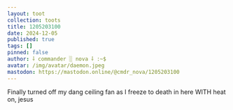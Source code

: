 ```yaml
---
layout: toot
collection: toots
title: 1205203100
date: 2024-12-05
published: true
tags: []
pinned: false
author: ⸸ commander ░ nova ⸸ :~$
avatar: /img/avatar/daemon.jpeg
mastodon: https://mastodon.online/@cmdr_nova/1205203100
---
```


Finally turned off my dang ceiling fan as I freeze to death in here WITH heat on, jesus
